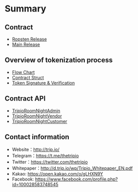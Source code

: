# Summary

## Contract
* [Ropsten Release](RopstenContract.md)
* [Main Release](MainContract.md)

## Overview of tokenization process
* [Flow Chart](FlowChart.md)
* [Contract Struct](ContractStruct.md)
* [Token Signature & Verification](TokenSignature.md)

## Contract API
* [TripioRoomNightAdmin](TripioRoomNightAdmin.md)
* [TripioRoomNightVendor](TripioRoomNightVendor.md)
* [TripioRoomNightCustomer](TripioRoomNightCustomer.md)

## Contact information
* Website：http://trip.io/
* Telegram：https://t.me/thetripio
* Twitter：https://twitter.com/thetripio
* Whitepaper：http://d.trip.io/wp/Tripio_Whitepaper_EN.pdf
* Kakao:  https://open.kakao.com/o/gLHXN9Y
* Facebook: https://www.facebook.com/profile.php?id=100028583748545